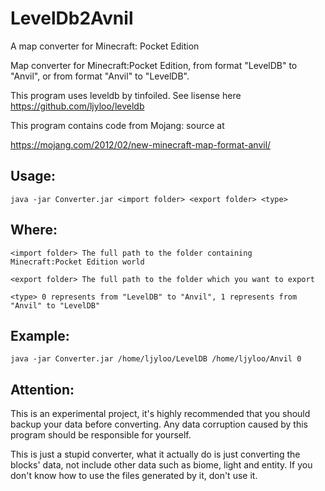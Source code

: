 # LevelDb2Avnil
A map converter for Minecraft: Pocket Edition

Map converter for Minecraft:Pocket Edition, from format "LevelDB" to "Anvil", or from format "Anvil" to "LevelDB".

This program uses leveldb by tinfoiled. See lisense here https://github.com/ljyloo/leveldb

This program contains code from Mojang: source at

https://mojang.com/2012/02/new-minecraft-map-format-anvil/

## Usage:

`java -jar Converter.jar <import folder> <export folder> <type>`

## Where:

`<import folder> The full path to the folder containing Minecraft:Pocket Edition world`

`<export folder> The full path to the folder which you want to export`

`<type> 0 represents from "LevelDB" to "Anvil", 1 represents from "Anvil" to "LevelDB"`

## Example:

`java -jar Converter.jar /home/ljyloo/LevelDB /home/ljyloo/Anvil 0`

## Attention:

This is an experimental project, it's highly recommended that you should backup your data before converting. Any data corruption caused by this program should be responsible for yourself.

This is just a stupid converter, what it actually do is just converting the blocks' data, not include other data such as biome, light and entity. If you don't know how to use the files generated by it, don't use it.